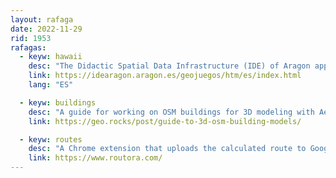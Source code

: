 ```yaml
---
layout: rafaga
date: 2022-11-29
rid: 1953
rafagas:
  - keyw: hawaii
    desc: "The Didactic Spatial Data Infrastructure (IDE) of Aragon applies gamification to geodata to bring us closer to the territorial, social, economic, cultural and environmental reality of the Autonomous Community of Aragó"
    link: https://idearagon.aragon.es/geojuegos/htm/es/index.html
    lang: "ES"

  - keyw: buildings
    desc: "A guide for working on OSM buildings for 3D modeling with Aerialod to create models suitable for reality and for interacting with Sketchfab"
    link: https://geo.rocks/post/guide-to-3d-osm-building-models/

  - keyw: routes
    desc: "A Chrome extension that uploads the calculated route to Google Maps and reorganizes the stops entered to offer a faster and more efficient route"
    link: https://www.routora.com/
---
```


